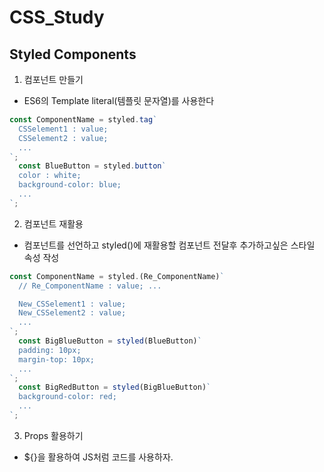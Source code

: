 # CSS_Study

## Styled Components
1. 컴포넌트 만들기

- ES6의 Template literal(템플릿 문자열)를 사용한다 

```javascript
const ComponentName = styled.tag`
  CSSelement1 : value;
  CSSelement2 : value;
  ...
`;
  const BlueButton = styled.button`
  color : white;
  background-color: blue;
  ...
`;
```

2. 컴포넌트 재활용

- 컴포넌트를 선언하고 styled()에 재활용할 컴포넌트 전달후 추가하고싶은 스타일 속성 작성

```javascript
const ComponentName = styled.(Re_ComponentName)`
  // Re_ComponentName : value; ...

  New_CSSelement1 : value;
  New_CSSelement2 : value;
  ...
`;
  const BigBlueButton = styled(BlueButton)`
  padding: 10px;
  margin-top: 10px;
  ...
`;
  const BigRedButton = styled(BigBlueButton)`
  background-color: red;
  ...
`;
```

3. Props 활용하기

- ${}을 활용하여 JS처럼 코드를 사용하자.


